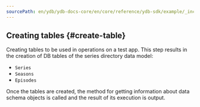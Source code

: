 ```yaml
---
sourcePath: en/ydb/ydb-docs-core/en/core/reference/ydb-sdk/example/_includes/steps/02_create_table.md
---
```

## Creating tables {#create-table}

Creating tables to be used in operations on a test app. This step results in the creation of DB tables of the series directory data model:

- `Series`
- `Seasons`
- `Episodes`

Once the tables are created, the method for getting information about data schema objects is called and the result of its execution is output.


